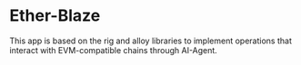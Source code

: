 # Ether-Blaze
This app is based on the rig and alloy libraries to implement operations that interact with EVM-compatible chains through AI-Agent.

